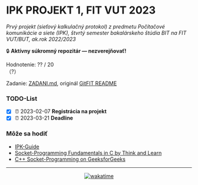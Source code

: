 # IPK PROJEKT 1, FIT VUT 2023 #

*Prvý projekt (sieťový kalkulačný protokol) z predmetu Počítačové komunikácie a siete (IPK), štvrtý semester bakalárskeho štúdia BIT na FIT VUT/BUT, ak.rok 2022/2023*

🔒 **Aktívny súkromný repozitár — nezverejňovať!**

Hodnotenie: ?? / 20<br>（?）

Zadanie: [ZADANI.md](ZADANI.md), originál [GitFIT README](https://git.fit.vutbr.cz/NESFIT/IPK-Projekty/src/commit/d34e41c447bf9e82ed63b90695f8253e22b1a93c/Project%201/README.md)

### TODO-List ###

- [X] ⏰ 2023-02-07 **Registrácia na projekt**
- [X] ⏰ 2023-03-21 **Deadline**

### Môže sa hodiť ###

- [IPK-Guide](https://cdn.discordapp.com/attachments/591341367322476544/593314510908162067/IPK_Guide.pdf)
- [Socket-Programming Fundamentals in C by Think and Learn](https://youtu.be/_lQ-3S4fJ0U?list=PLPyaR5G9aNDvs6TtdpLcVO43_jvxp4emI)
- [C++ Socket-Programming on GeeksforGeeks](https://www.geeksforgeeks.org/socket-programming-cc/)

----------------------------------------------

<div align="center"><a href="https://wakatime.com"><img alt="wakatime" src="https://wakatime.com/badge/user/dd421270-8f1c-43aa-aa5b-ec52a2a18852/project/c6f1af04-b661-4ebc-b9f4-63b9835184eb.svg?style=for-the-badge" /></a></div>
